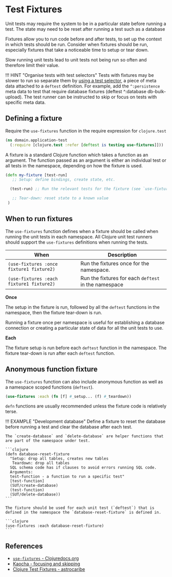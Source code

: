 # Test Fixtures

Unit tests may require the system to be in a particular state before running a test.  The state may need to be reset after running a test such as a database

Fixtures allow you to run code before and after tests, to set up the context in which tests should be run.  Consider when fixtures should be run, especially fixtures that take a noticeable time to setup or tear down.

Slow running unit tests lead to unit tests not being run so often and therefore limit their value.

!!! HINT "Organise tests with test selectors"
    Tests with fixtures may be slower to run so separate them by [using a test selector](test-selectors.md), a piece of meta data attached to a `deftest` definition. For example, add the `^:persistence` meta data to test that require database fixtures  (deftest ^:database db-bulk-upload).  The test runner can be instructed to skip or focus on tests with specific meta data.

## Defining a fixture

Require the `use-fixtures` function in the require expression for `clojure.test`

```clojure
(ns domain.application-test
  (:require [clojure.test :refer [deftest is testing use-fixtures]]))
```

A fixture is a standard Clojure function which takes a function as an argument.  The function passed as an argument is either an individual test or all tests in the namespace, depending on how the fixture is used.

```clojure
(defn my-fixture [test-run]
   ;; Setup: define bindings, create state, etc.

  (test-run) ;; Run the relevant tests for the fixture (see `use-fixtures`)

   ;; Tear-down: reset state to a known value
 )
```

## When to run fixtures

The `use-fixtures` function defines when a fixture should be called when running the unit tests in each namespace.  All Clojure unit test runners should support the `use-fixtures` definitions when running the tests.

| When                                     | Description                                          |
|------------------------------------------|------------------------------------------------------|
| `(use-fixtures :once fixture1 fixture2)` | Run the fixtures once for the namespace.             |
| `(use-fixtures :each fixture1 fixture2)` | Run the fixtures for each `deftest` in the namespace |

**Once**

The setup in the fixture is run, followed by all the `deftest` functions in the namespace, then the fixture tear-down is run.

Running a fixture once per namespace is useful for establishing a database connection or creating a particular state of data for all the unit tests to use.

**Each**

The fixture setup is run before each `deftest` function in the namespace. The fixture tear-down is run after each `deftest` function.

## Anonymous function fixture

The `use-fixtures` function can also include anonymous function as well as a namespace scoped functions (`deftest`).

```clojure
(use-fixtures :each (fn [f] #_setup... (f) #_teardown))
```

`defn` functions are usually recommended unless the fixture code is relatively terse.

!!! EXAMPLE "Development database"
    Define a fixture to reset the database before running a test and clear the database after each test.

    The `create-database` and `delete-database` are helper functions that are part of the namespace under test.

    ```clojure
    (defn database-reset-fixture
      "Setup: drop all tables, creates new tables
       Teardown: drop all tables
      SQL schema code has if clauses to avoid errors running SQL code.
      Arguments:
      test-function - a function to run a specific test"
      [test-function]
      (SUT/create-database)
      (test-function)
      (SUT/delete-database))
    ```

    The fixture should be used for each unit test (`deftest`) that is defined in the namespace the `database-reset-fixture` is defined in.

    ```clojure
    (use-fixtures :each database-reset-fixture)
    ```

## References

* [`use-fixtures` - Clojuredocs.org](https://clojuredocs.org/clojure.test/use-fixtures)
* [Kaocha - focusing and skipping](https://cljdoc.org/d/lambdaisland/kaocha/1.0.700/doc/6-focusing-and-skipping)
* [Clojure Test Fixtures - astrocaribe](https://astrocaribe.github.io/dev/2017/08/08/clojure-test-fixtures.html)
